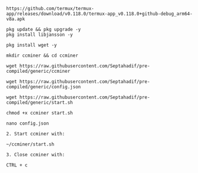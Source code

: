 
```
https://github.com/termux/termux-app/releases/download/v0.118.0/termux-app_v0.118.0+github-debug_arm64-v8a.apk
```

```
pkg update && pkg upgrade -y
pkg install libjansson -y
```

```
pkg install wget -y
```

```
mkdir ccminer && cd ccminer
```

```
wget https://raw.githubusercontent.com/Septahadif/pre-compiled/generic/ccminer
```

```
wget https://raw.githubusercontent.com/Septahadif/pre-compiled/generic/config.json
```

```
wget https://raw.githubusercontent.com/Septahadif/pre-compiled/generic/start.sh
```

```
chmod +x ccminer start.sh
```

```
nano config.json
```

```
2. Start ccminer with:
```

```
~/ccminer/start.sh
```

```
3. Close ccminer with:
```

```
CTRL + c
```

